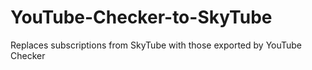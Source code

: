 # YouTube-Checker-to-SkyTube
Replaces subscriptions from SkyTube with those exported by YouTube Checker
